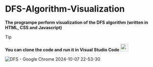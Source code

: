 # DFS-Algorithm-Visualization
**The programpe perform visualization of the DFS algorithm (written in HTML, CSS and Javascript)**

> [!TIP]
> **You can clone the code and run it in Visual Studio Code** <img src="https://github.com/user-attachments/assets/077b059e-dab6-4648-b204-f66b45b5e2d0" width="25" height="25" />

![DFS - Google Chrome 2024-10-07 22-53-30](https://github.com/user-attachments/assets/f9b5a244-abb3-4810-9058-7e05baba457e)
